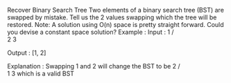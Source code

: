Recover Binary Search Tree
Two elements of a binary search tree (BST) are swapped by mistake. Tell us the 2 values swapping which the tree will be restored.
 Note: A solution using O(n) space is pretty straight forward. Could you devise a constant space solution? 
Example :
Input : 
         1
        / \
       2   3

Output : 
       [1, 2]

Explanation : Swapping 1 and 2 will change the BST to be 
         2
        / \
       1   3
which is a valid BST          
